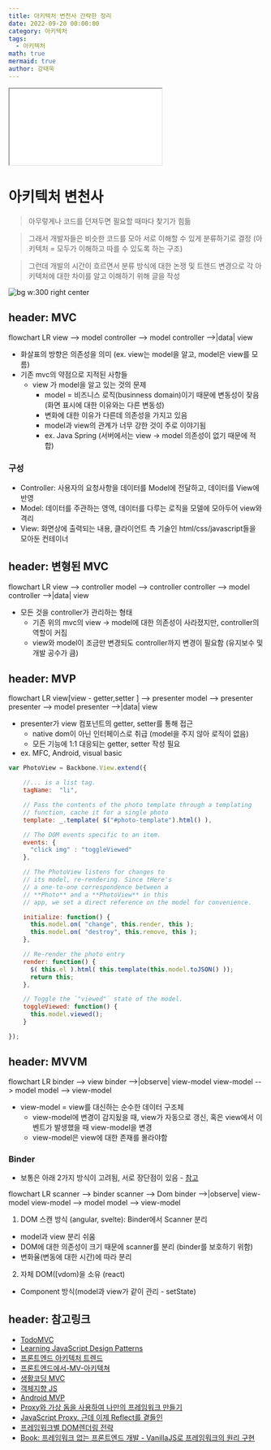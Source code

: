```yaml
---
title: 아키텍처 변천사 간략한 정리
date: 2022-09-20 00:00:00
category: 아키텍처
tags:
  - 아키텍처
math: true
mermaid: true
author: 강태욱
---
```


<iframe src="/presentation/아키텍처/아키텍처_흐름"></iframe>

# 아키텍처 변천사

> 아무렇게나 코드를 던져두면 필요할 때마다 찾기가 힘듦

> 그래서 개발자들은 비슷한 코드를 모아 서로 이해할 수 있게 분류하기로 결정
(아키텍처 = 모두가 이해하고 따를 수 있도록 하는 구조)

> 그런데 개발의 시간이 흐르면서 분류 방식에 대한 논쟁 및 트렌드 변경으로 각 아키텍처에 대한 차이를 알고 이해하기 위해 글을 작성

![bg w:300 right center](https://user-images.githubusercontent.com/26294469/74609919-04dc9100-5132-11ea-8c79-d4ff79d5bfde.gif)

## header: MVC

<div class="mermaid">
flowchart LR
   view --> model
   controller --> model
   controller -->|data| view
</div>

- 화살표의 방향은 의존성을 의미 (ex. view는 model을 알고, model은 view를 모름)
- 기존 mvc의 약점으로 지적된 사항들
  - view 가 model을 알고 있는 것의 문제
    - model = 비즈니스 로직(businness domain)이기 때문에 변동성이 잦음 (화면 표시에 대한 이유와는 다른 변동성)
    - 변화에 대한 이유가 다른데 의존성을 가지고 있음
    - model과 view의 관계가 너무 강한 것이 주로 이야기됨
    - ex. Java Spring (서버에서는 view -> model 의존성이 없기 때문에 적합)

### 구성

- Controller: 사용자의 요청사항을 데이터를 Model에 전달하고, 데이터를 View에 반영
- Model: 데이터를 주관하는 영역, 데이터를 다루는 로직을 모델에 모아두어 view와 격리
- View: 화면상에 출력되는 내용, 클라이언트 측 기술인 html/css/javascript들을 모아둔 컨테이너

## header: 변형된 MVC

<div class="mermaid">
flowchart LR
   view --> controller
   model --> controller
   controller --> model
   controller -->|data| view
</div>

- 모든 것을 controller가 관리하는 형태
  - 기존 위의 mvc의 view -> model에 대한 의존성이 사라졌지만, controller의 역할이 커짐
  - view와 model이 조금만 변경되도 controller까지 변경이 필요함 (유지보수 및 개발 공수가 큼)

## header: MVP

<div class="twocols">

<div class="mermaid">
flowchart LR
   view[view - getter,setter ] --> presenter
   model --> presenter
   presenter --> model
   presenter -->|data| view
</div>

- presenter가 view 컴포넌트의 getter, setter를 통해 접근
  - native dom이 아닌 인터페이스로 취급 (model을 주지 않아 로직이 없음) 
  - 모든 기능에 1:1 대응되는 getter, setter 작성 필요
- ex. MFC, Android, visual basic

<p class="break"></p>

```js
var PhotoView = Backbone.View.extend({

    //... is a list tag.
    tagName:  "li",

    // Pass the contents of the photo template through a templating
    // function, cache it for a single photo
    template: _.template( $("#photo-template").html() ),

    // The DOM events specific to an item.
    events: {
      "click img" : "toggleViewed"
    },

    // The PhotoView listens for changes to 
    // its model, re-rendering. Since tHere's
    // a one-to-one correspondence between a 
    // **Photo** and a **PhotoView** in this
    // app, we set a direct reference on the model for convenience.

    initialize: function() {
      this.model.on( "change", this.render, this );
      this.model.on( "destroy", this.remove, this );
    },

    // Re-render the photo entry
    render: function() {
      $( this.el ).html( this.template(this.model.toJSON() ));
      return this;
    },

    // Toggle the `"viewed"` state of the model.
    toggleViewed: function() {
      this.model.viewed();
    }

});
```

</div>

## header: MVVM

<div class="mermaid">
flowchart LR
   binder --> view
   binder -->|observe| view-model
   view-model --> model
   model --> view-model
</div>

- view-model = view를 대신하는 순수한 데이터 구조체
  - view-model에 변경이 감지됬을 때, view가 자동으로 갱신, 혹은 view에서 이벤트가 발생했을 때 view-model을 변경
  - view-model은 view에 대한 존재를 몰라야함


### Binder

- 보통은 아래 2가지 방식이 고려됨, 서로 장단점이 있음 - [참고](https://www.slideshare.net/gyeongseokseo/virtual-dom)

<div class="mermaid">
flowchart LR
   scanner --> binder
   scanner --> Dom
   binder -->|observe| view-model
   view-model --> model
   model --> view-model
</div>

  1. DOM 스캔 방식 (angular, svelte): Binder에서 Scanner 분리
  - model과 view 분리 쉬움
  - DOM에 대한 의존성이 크기 때문에 scanner를 분리 (binder를 보호하기 위함)
  - 변화율(변동에 대한 시간)에 따라 분리
  
  
  2. 자체 DOM([vdom)을 소유 (react)
  - Component 방식(model과 view가 같이 관리 - setState)

## header: 참고링크

- [TodoMVC](https://todomvc.com/)
- [Learning JavaScript Design Patterns](https://www.oreilly.com/library/view/learning-javascript-design/9781449334840/ch10s05.html)
- [프론트엔드 아키텍처 트렌드](https://yozm.wishket.com/magazine/detail/1663/)
- [프론트엔드에서-MV-아키텍쳐](https://velog.io/@teo/%ED%94%84%EB%A1%A0%ED%8A%B8%EC%97%94%EB%93%9C%EC%97%90%EC%84%9C-MV-%EC%95%84%ED%82%A4%ED%85%8D%EC%B3%90%EB%9E%80-%EB%AC%B4%EC%97%87%EC%9D%B8%EA%B0%80%EC%9A%94)
- [생활코딩 MVC](https://opentutorials.org/course/697/3828)
- [객체지향 JS](https://www.youtube.com/watch?v=RT38Za1pkdI)
- [Android MVP](https://brunch.co.kr/@oemilk/75)
- [Proxy와 가상 돔을 사용하여 나만의 프레임워크 만들기](https://meetup.toast.com/posts/158)
- [JavaScript Proxy. 근데 이제 Reflect를 곁들인](https://meetup.toast.com/posts/302)
- [프레임워크별 DOM렌더링 전략](https://www.youtube.com/watch?v=FhYefTLiJkE)
- [Book: 프레임워크 없는 프론트엔드 개발 - VanillaJS로 프레임워크의 원리 구현](http://www.yes24.com/Product/Goods/96639825)